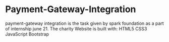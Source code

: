 # Payment-Gateway-Integration
payment-gateway integration is the task given by spark foundation as a part of internship june 21.
The charity Website is built with:
HTML5
CSS3
JavaScript
Bootstrap
